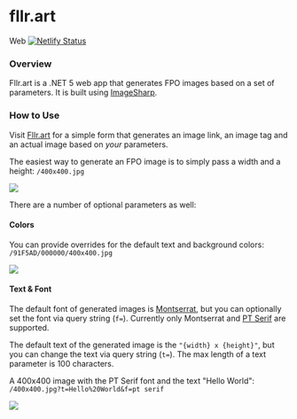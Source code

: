 # fllr.art

Web [![Netlify Status](https://api.netlify.com/api/v1/badges/07ac06fd-9e5c-454c-8c7a-2598072c7aeb/deploy-status)](https://app.netlify.com/sites/fllr/deploys)

### Overview

Fllr.art is a .NET 5 web app that generates FPO images based on a set of parameters. It is built using [ImageSharp](https://github.com/SixLabors/ImageSharp).

### How to Use

Visit [Fllr.art](https://www.fllr.art) for a simple form that generates an image link, an image tag and an actual image based on _your_ parameters.

The easiest way to generate an FPO image is to simply pass a width and a height: `/400x400.jpg`

<img src="https://i.fllr.art/400x400.jpg" />

There are a number of optional parameters as well:

#### Colors

You can provide overrides for the default text and background colors: `/91F5AD/000000/400x400.jpg`

<img src="https://i.fllr.art/91F5AD/000000/400x400.jpg" />

#### Text & Font

The default font of generated images is [Montserrat](https://fonts.google.com/specimen/Montserrat), but you can optionally set the font via query string (`f=`). Currently only Montserrat and [PT Serif](https://fonts.google.com/specimen/PT+Serif) are supported.

The default text of the generated image is the `"{width} x {height}"`, but you can change the text via query string (`t=`). The max length of a text parameter is 100 characters.

A 400x400 image with the PT Serif font and the text "Hello World": `/400x400.jpg?t=Hello%20World&f=pt serif`

<img src="https://i.fllr.art/400x400.jpg?t=Hello%20World&f=pt%20serif" />
